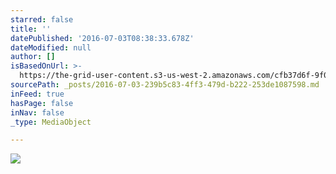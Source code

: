 ```yaml
---
starred: false
title: ''
datePublished: '2016-07-03T08:38:33.678Z'
dateModified: null
author: []
isBasedOnUrl: >-
  https://the-grid-user-content.s3-us-west-2.amazonaws.com/cfb37d6f-9f0b-4d33-8456-2346d8dc8831.jpg
sourcePath: _posts/2016-07-03-239b5c83-4ff3-479d-b222-253de1087598.md
inFeed: true
hasPage: false
inNav: false
_type: MediaObject

---
```

![](https://the-grid-user-content.s3-us-west-2.amazonaws.com/cfb37d6f-9f0b-4d33-8456-2346d8dc8831.jpg)